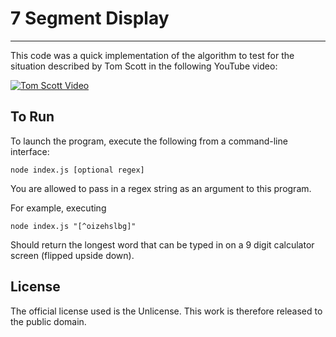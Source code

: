 # 7 Segment Display 

---

This code was a quick implementation of the algorithm to test for the situation described by Tom Scott in the following YouTube video:

[![Tom Scott Video](http://img.youtube.com/vi/zp4BMR88260/0.jpg)](http://www.youtube.com/watch?v=zp4BMR88260)
## To Run

To launch the program, execute the following from a command-line interface: 

```
node index.js [optional regex]
```

You are allowed to pass in a regex string as an argument to this program. 

For example, executing 

```
node index.js "[^oizehslbg]"
```

Should return the longest word that can be typed in on a 9 digit calculator screen (flipped upside down).

## License

The official license used is the Unlicense. This work is therefore released to the public domain. 
